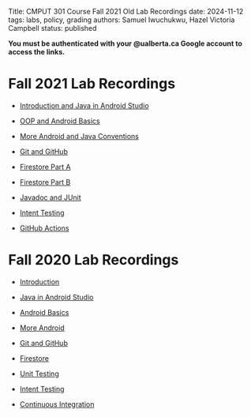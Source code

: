 Title: CMPUT 301 Course Fall 2021 Old Lab Recordings
date: 2024-11-12
tags: labs, policy, grading
authors: Samuel Iwuchukwu, Hazel Victoria Campbell
status: published

**You must be authenticated with your @ualberta.ca Google account to access the links.**

# Fall 2021 Lab Recordings

- [Introduction and Java in Android Studio](https://drive.google.com/file/d/1yj-liccoH-C70j9YkWnjj6qHsZeBSvH9/view)

- [OOP and Android Basics](https://drive.google.com/file/d/1IrI2TNjzGLHLuJOXzBhT5nSj4xAQYb-P/view)

- [More Android and Java Conventions](https://drive.google.com/file/d/1uyr95D3BCPnPbsPtWx_S_XuzHCU7C5g2/view)

- [Git and GitHub](https://drive.google.com/file/d/1l51WSbmZR38LAntUleqAtTRkZdnO-mwe/view)

- [Firestore Part A](https://drive.google.com/file/d/1wtepRFag5GcGtcLRY6aXkZu0-IGFJcP2/view)

- [Firestore Part B](https://drive.google.com/file/d/1AiXErjjS-vo15apBVTfnw3ZosIySXrRf/view)

- [Javadoc and JUnit](https://drive.google.com/file/d/1BD_A4JNvpEBdY_ilMqSAeeDDd-PvCpLo/view)

- [Intent Testing](https://drive.google.com/file/d/1Y58de1ObMPGYBoDhEHtebU862SBP1YG5/view)

- [GitHub Actions](https://drive.google.com/file/d/1Q7J4Y6_som7GyryE_9kZUPxA7SsbM7J-/view)

# Fall 2020 Lab Recordings

- [Introduction](https://drive.google.com/file/d/1lAIVpMlSDjki4ouLv7X8ojYk5424dWx0/view)

- [Java in Android Studio](https://drive.google.com/file/d/1kq145H9rVCpJN4eb1la6DR4ONiuKAeL1/view)

- [Android Basics](https://drive.google.com/file/d/1EJHwklM4xC3yVjswlz3VVvY_9i-hu1oP/view)

- [More Android](https://drive.google.com/file/d/1z6FleW1Oxwz1sYbwGmYuG-DOkUYKxoo6/view)

- [Git and GitHub](https://drive.google.com/file/d/1XzEqNpOw4MlbXb-CElm9bRNgowrI9ujj/view)

- [Firestore](https://drive.google.com/file/d/1IpoWx2HbAvOnwjp5EcxBcnxBmvf5QdiS/view)

- [Unit Testing](https://drive.google.com/file/d/1MR5ICNvTS7yK7f_H4d1ehSkzJu1Qd-Tf/view)

- [Intent Testing](https://drive.google.com/file/d/1LXhPgJb-s5rxLFwsqDt0uJaNGBiOrqBl/view)

- [Continuous Integration](https://drive.google.com/file/d/14GHk5_gv3j9EqaKs7Iki8vsZ6c6kH0QC/view)

